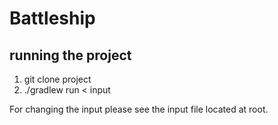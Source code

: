 # Battleship

## running the project
1. git clone project
2. ./gradlew run < input

For changing the input please see the input file located at root. 

